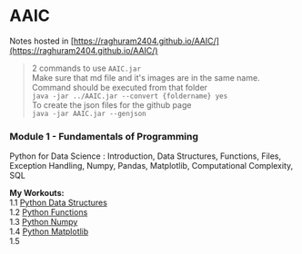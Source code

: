 # AAIC

Notes hosted in [https://raghuram2404.github.io/AAIC/](https://raghuram2404.github.io/AAIC/)

> 2 commands to use `AAIC.jar`  
> Make sure that md file and it's images are in the same name. Command should be executed from that folder  
> `java -jar ../AAIC.jar --convert {foldername} yes`  
> To create the json files for the github page  
> `java -jar AAIC.jar --genjson`

### Module 1 - Fundamentals of Programming
Python for Data Science : Introduction, Data Structures, Functions, Files, Exception Handling, Numpy, Pandas, Matplotlib, Computational Complexity, SQL


**My Workouts:**  
1.1 [Python Data Structures](https://colab.research.google.com/drive/1y0AaVoz_lMVuWPykrGL4ps-f_Y6zjHeP?authuser=1)  
1.2 [Python Functions](https://colab.research.google.com/drive/1x-4lk6G41667XPSgDq7X_tUd7un6hHH5?authuser=1)  
1.3 [Python Numpy](https://colab.research.google.com/drive/1nRbBIrXV7no_oTUt5BJwFsBZyGWDM2w4?authuser=1#scrollTo=fSBCxNXqQpxM)  
1.4 [Python Matplotlib](https://colab.research.google.com/drive/1IaXH-9Kt_8D5eFW60VJsha0fvjSqYAht?authuser=1)  
1.5 